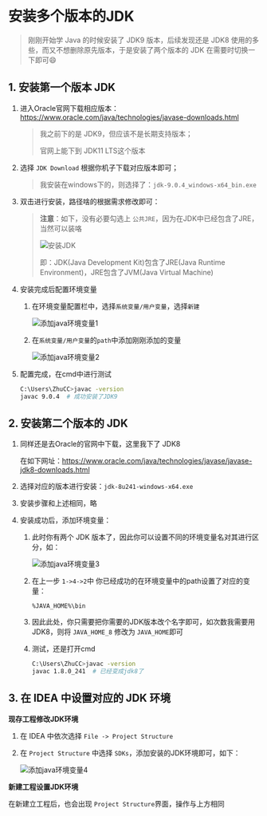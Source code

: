# 安装多个版本的JDK

> 刚刚开始学 Java 的时候安装了 JDK9 版本，后续发现还是 JDK8 使用的多些，而又不想删除原先版本，于是安装了两个版本的 JDK 在需要时切换一下即可:smile:

## 1. 安装第一个版本 JDK

1. 进入Oracle官网下载相应版本：https://www.oracle.com/java/technologies/javase-downloads.html

   > 我之前下的是 JDK9，但应该不是长期支持版本；
   >
   > 官网上能下到 JDK11 LTS这个版本

2. 选择 `JDK Download` 根据你机子下载对应版本即可；

   > 我安装在windows下的，则选择了：`jdk-9.0.4_windows-x64_bin.exe`

3. 双击进行安装，路径啥的根据需求修改即可：

   > **注意**：如下，没有必要勾选上 `公共JRE`，因为在JDK中已经包含了JRE，当然可以装咯
   >
   > ![安装JDK](https://xycnotes.oss-cn-hangzhou.aliyuncs.com/img/202206251727616.PNG)
   >
   > 即：JDK(Java Development Kit)包含了JRE(Java Runtime Environment)，JRE包含了JVM(Java Virtual Machine)

4. 安装完成后配置环境变量

   1. 在环境变量配置栏中，选择`系统变量/用户变量`，选择`新建`

      ![添加java环境变量1](https://xycnotes.oss-cn-hangzhou.aliyuncs.com/img/202206251727863.PNG)

   2. 在`系统变量/用户变量`的`path`中添加刚刚添加的变量

      ![添加java环境变量2](https://xycnotes.oss-cn-hangzhou.aliyuncs.com/img/202206251727406.PNG)

5. 配置完成，在cmd中进行测试

   ```bash
   C:\Users\ZhuCC>javac -version
   javac 9.0.4  # 成功安装了JDK9
   ```

## 2. 安装第二个版本的 JDK

1. 同样还是去Oracle的官网中下载，这里我下了 JDK8 

   在如下网址：https://www.oracle.com/java/technologies/javase/javase-jdk8-downloads.html

2. 选择对应的版本进行安装：`jdk-8u241-windows-x64.exe`

3. 安装步骤和上述相同，略

4. 安装成功后，添加环境变量：

   1. 此时你有两个 JDK 版本了，因此你可以设置不同的环境变量名对其进行区分，如：

      ![添加java环境变量3](https://xycnotes.oss-cn-hangzhou.aliyuncs.com/img/202206251727382.PNG)

   2. 在上一步 `1->4->2`中 你已经成功的在环境变量中的path设置了对应的变量：

      ```
      %JAVA_HOME%\bin
      ```

   3. 因此此处，你只需要把你需要的JDK版本改个名字即可，如次数我需要用 JDK8，则将 `JAVA_HOME_8` 修改为 `JAVA_HOME`即可

   4. 测试，还是打开cmd

      ```bash
      C:\Users\ZhuCC>javac -version
      javac 1.8.0_241  # 已经变成jdk8了
      ```

## 3. 在 IDEA 中设置对应的 JDK 环境

**现存工程修改JDK环境**

1. 在 IDEA 中依次选择 `File -> Project Structure`

2. 在 `Project Structure` 中选择 `SDKs`，添加安装的JDK环境即可，如下：

   ![添加java环境变量4](https://xycnotes.oss-cn-hangzhou.aliyuncs.com/img/202206251727134.PNG)

**新建工程设置JDK环境**

在新建立工程后，也会出现 `Project Structure`界面，操作与上方相同

